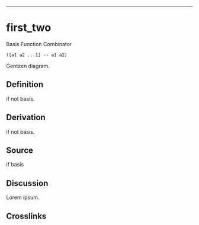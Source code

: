 ------------------------------------------------------------------------

# first_two

Basis Function Combinator

    ([a1 a2 ...1] -- a1 a2)

Gentzen diagram.

## Definition

if not basis.

## Derivation

if not basis.

## Source

if basis

## Discussion

Lorem ipsum.

## Crosslinks
